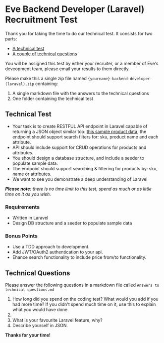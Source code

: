 # Eve Backend Developer (Laravel) Recruitment Test
Thank you for taking the time to do our technical test. It consists for two parts:

* [A technical test](#technical-test)
* [A couple of technical questions](#technical-questions)

You will be assigned this test by either your recruiter, or a member of Eve's deveopment team, please email your results to them directly.

Please make this a single zip file named `{yourname}-backend-developer-(laravel).zip` containing:

1. A single markdown file with the answers to the technical questions
2. One folder containing the technical test

## Technical Test
* Your task is to create RESTFUL API endpoint in Laravel capable of returning a JSON object similar too: [this sample product data](Product-Data/product-data-example.md), the endpoint should support search filters for: sku, product name and each attribute.
* API should include support for CRUD operations for products and attributes.
* You should design a database structure, and include a seeder to populate sample data.
* The endpoint should support searching & filtering for products by: sku, name or attributes.
* We want to see you demonstrate a deep understanding of Laravel

___Please note:___ _there is no time limit to this test, spend as much or as little time on it as you wish._

### Requirements
* Written in Laravel
* Design DB structure and a seeder to populate sample data


### Bonus Points
* Use a TDD approach to development.
* Add JWT/OAuth2 authentication to your api.
* Ehance search functionality to include price from/to functionality.

## Technical Questions
Please answer the following questions in a markdown file called `Answers to technical questions.md`

1. How long did you spend on the coding test? What would you add if you had more time? If you didn't spend much time on it, use this to explain what you would have done.
2. 
3. What is your favourite Laravel feature, why?
4. Describe yourself in JSON.

__Thanks for your time!__